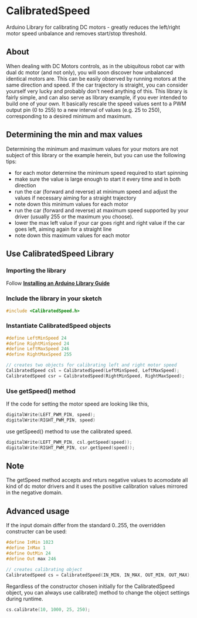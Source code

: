 # CalibratedSpeed
Arduino Library for calibrating DC motors - greatly reduces the left/right motor speed unbalance and removes start/stop threshold.

## About
When dealing with DC Motors controls, as in the ubiquitous robot car with dual dc motor (and not only), you will soon discover how unbalanced identical motors are. This can be easily observed by running motors at the same direction and speed. If the car trajectory is straight, you can consider yourself very lucky and probably don't need anything of this.
This library is fairly simple, and can also serve as library example, if you ever intended to build one of your own. It basically rescale the speed values sent to a PWM output pin (0 to 255) to a new interval of values (e.g. 25 to 250), corresponding to a desired minimum and maximum.

## Determining the min and max values
Determining the minimum and maximum values for your motors are not subject of this library or the example herein, but you can use the following tips:
* for each motor determine the minimum speed required to start spinning
* make sure the value is large enough to start it every time and in both direction
* run the car (forward and reverse) at minimum speed and adjust the values if necessary aiming for a straight trajectory
* note down this minimum values for each motor
* run the car (forward and reverse) at maximum speed supported by your driver (usually 255 or the maximum you choose).
* lower the max left value if your car goes right and right value if the car goes left, aiming again for a straight line
* note down this maximum values for each motor

## Use CalibratedSpeed Library
### Importing the library
Follow **[Installing an Arduino Library Guide](https://www.arduino.cc/en/guide/libraries)**

### Include the library in your sketch
```c++
#include <CalibratedSpeed.h>
```

### Instantiate CalibratedSpeed objects
```c++
#define LeftMinSpeed 24
#define RightMinSpeed 24
#define LeftMaxSpeed 246
#define RightMaxSpeed 255

// creates two objects for calibrating left and right motor speed
CalibratedSpeed csl = CalibratedSpeed(LeftMinSpeed, LeftMaxSpeed);
CalibratedSpeed csr = CalibratedSpeed(RightMinSpeed, RightMaxSpeed);
```

### Use getSpeed() method
If the code for setting the motor speed are looking like this,
```c++
digitalWrite(LEFT_PWM_PIN, speed);
digitalWrite(RIGHT_PWM_PIN, speed)

```
use getSpeed() method to use the calibrated speed.
```c++
digitalWrite(LEFT_PWM_PIN, csl.getSpeed(speed));
digitalWrite(RIGHT_PWM_PIN, csr.getSpeed(speed));

```

## Note

The getSpeed method accepts and returs negative values to acomodate all kind of dc motor drivers and it uses the positive calibration values mirrored in the negative domain.

## Advanced usage
If the input domain differ from the standard 0..255, the overridden constructer can be used:
```c++
#define InMin 1023
#define InMax 1
#define OutMin 24
#define Out max 246

// creates calibrating object
CalibratedSpeed cs = CalibratedSpeed(IN_MIN, IN_MAX, OUT_MIN, OUT_MAX);
```
Regardless of the constructor chosen initially for the CalibratedSpeed object, you can always use calibrate() method to change the object settings during runtime.
```c++
cs.calibrate(10, 1000, 25, 250);
